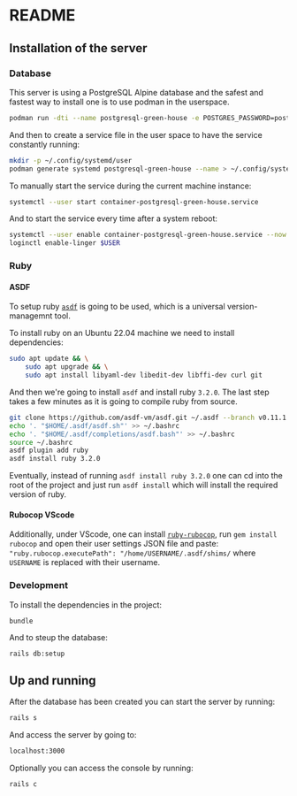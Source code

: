 # README

## Installation of the server

### Database

This server is using a PostgreSQL Alpine database and the safest and fastest way to install one is to use podman in the userspace. 

```bash
podman run -dti --name postgresql-green-house -e POSTGRES_PASSWORD=postgres -p 5432:5432 postgres:alpine
```

And then to create a service file in the user space to have the service constantly running:

```bash
mkdir -p ~/.config/systemd/user
podman generate systemd postgresql-green-house --name > ~/.config/systemd/user/container-postgresql-green-house.service
```

To manually start the service during the current machine instance:

```bash
systemctl --user start container-postgresql-green-house.service
```

And to start the service every time after a system reboot:

```bash
systemctl --user enable container-postgresql-green-house.service --now
loginctl enable-linger $USER
```

### Ruby


#### ASDF
To setup ruby [`asdf`](https://asdf-vm.com/) is going to be used, which is a universal version-managemnt tool. 

To install ruby on an Ubuntu 22.04 machine we need to install dependencies:

```bash
sudo apt update && \
    sudo apt upgrade && \
    sudo apt install libyaml-dev libedit-dev libffi-dev curl git
```

And then we're going to install `asdf` and install ruby `3.2.0`. The last step takes a few minutes as it is going to compile ruby from source.

```bash
git clone https://github.com/asdf-vm/asdf.git ~/.asdf --branch v0.11.1
echo '. "$HOME/.asdf/asdf.sh"' >> ~/.bashrc
echo '. "$HOME/.asdf/completions/asdf.bash"' >> ~/.bashrc
source ~/.bashrc
asdf plugin add ruby
asdf install ruby 3.2.0
```

Eventually, instead of running `asdf install ruby 3.2.0` one can cd into the root of the project and just run `asdf install` which will install the required version of ruby.

#### Rubocop VScode

Additionally, under VScode, one can install [`ruby-rubocop`](https://marketplace.visualstudio.com/items?itemName=misogi.ruby-rubocop), run `gem install rubocop` and open their user settings JSON file and paste: `"ruby.rubocop.executePath": "/home/USERNAME/.asdf/shims/` where `USERNAME` is replaced with their username.

### Development

To install the dependencies in the project:

```
bundle
```

And to steup the database:

```
rails db:setup
```

## Up and running

After the database has been created you can start the server by running:

```bash
rails s
```

And access the server by going to:

```bash
localhost:3000
```

Optionally you can access the console by running:

```bash
rails c
```

